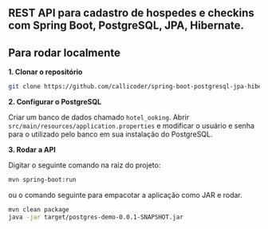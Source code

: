 ## REST API para cadastro de hospedes e checkins com Spring Boot, PostgreSQL, JPA, Hibernate.

## Para rodar localmente

**1. Clonar o repositório**

```bash
git clone https://github.com/callicoder/spring-boot-postgresql-jpa-hibernate-rest-api-demo.git
```

**2. Configurar o PostgreSQL**

Criar um banco de dados chamado `hotel_ooking`. Abrir `src/main/resources/application.properties` e modificar o usuário 
e senha para o utilizado pelo banco em sua instalação do PostgreSQL.

**3. Rodar a API**

Digitar o seguinte comando na raiz do projeto:

```bash
mvn spring-boot:run
```

ou o comando seguinte para empacotar a aplicação como JAR e rodar.

```bash
mvn clean package
java -jar target/postgres-demo-0.0.1-SNAPSHOT.jar
```